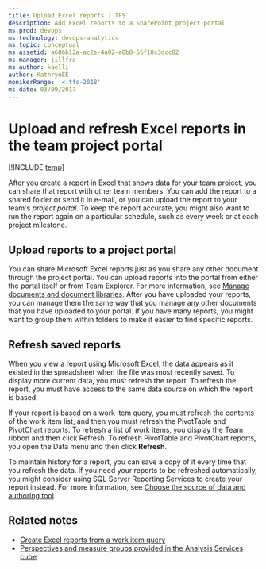 ```yaml
---
title: Upload Excel reports | TFS
description: Add Excel reports to a SharePoint project portal 
ms.prod: devops
ms.technology: devops-analytics
ms.topic: conceptual
ms.assetid: a606b12a-ac2e-4a02-a8b0-56f18c3dcc82
ms.manager: jillfra
ms.author: kaelliauthor: KathrynEE
monikerRange: '< tfs-2018'
ms.date: 03/09/2017
---
```


# Upload and refresh Excel reports in the team project portal

[!INCLUDE [temp](../_shared/tfs-sharepoint-version.md)]

After you create a report in Excel that shows data for your team project, you can share that report with other team members. You can add the report to a shared folder or send it in e-mail, or you can upload the report to your team's *project portal*. To keep the report accurate, you might also want to run the report again on a particular schedule, such as every week or at each project milestone.  
  
## Upload reports to a project portal  
 You can share Microsoft Excel reports just as you share any other document through the project portal. You can upload reports into the portal from either the portal itself or from Team Explorer. For more information, see [Manage documents and document libraries](manage-documents-and-document-libraries.md). After you have uploaded your reports, you can manage them the same way that you manage any other documents that you have uploaded to your portal. If you have many reports, you might want to group them within folders to make it easier to find specific reports.  
  
## Refresh saved reports  
 When you view a report using Microsoft Excel, the data appears as it existed in the spreadsheet when the file was most recently saved. To display more current data, you must refresh the report. To refresh the report, you must have access to the same data source on which the report is based.  
  
 If your report is based on a work item query, you must refresh the contents of the work item list, and then you must refresh the PivotTable and PivotChart reports. To refresh a list of work items, you display the Team ribbon and then click Refresh. To refresh PivotTable and PivotChart reports, you open the Data menu and then click **Refresh**.  
  
 To maintain history for a report, you can save a copy of it every time that you refresh the data. If you need your reports to be refreshed automatically, you might consider using SQL Server Reporting Services to create your report instead. For more information, see [Choose the source of data and authoring tool](../choose-source-data-authoring-tool.md).  
  
## Related notes
-  [Create Excel reports from a work item query](../excel/create-status-and-trend-excel-reports.md)   
-  [Perspectives and measure groups provided in the Analysis Services cube](../sql-reports/perspective-measure-groups-cube.md)